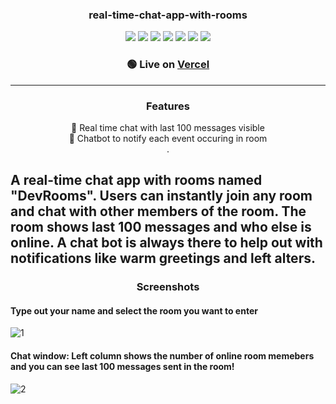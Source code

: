 <h3 align="center">real-time-chat-app-with-rooms</h3>
 
 <p align="center">
  <img src="https://img.shields.io/badge/-JavaScript-F7DF1E?style=flat-square&logo=javascript&logoColor=black" />
  <img src="https://img.shields.io/badge/-TypeScript-2F74C0?style=flat-square&logo=typescript&logoColor=white" />
  <img src="https://img.shields.io/badge/-node.js-313131?style=flat-square&logo=node.js&logoColor=#F7F7F7" />
  <img src="https://img.shields.io/badge/-Express-000000?style=flat-square&logo=express&logoColor=white" />
  <img src="https://img.shields.io/badge/-React-212121?style=flat-square&logo=react&logoColor=2F74C0" />
  <img src="https://img.shields.io/badge/-MongoDB-47A248?style=flat-square&logo=mongodb&logoColor=white" />
  <img src="https://img.shields.io/badge/-socket.io-313131?style=flat-square&logo=socket.io&logoColor=#F7F7F7" />
 </p>
 
 <h3 align="center">🟢 Live on <a href="https://real-time-chat-app-with-rooms.vercel.app/" target="_blank" rel="noreferrer">Vercel</a></h3>
 
----
<h3 align="center">Features</h3>

<div align="center">
  <p>💬 Real time chat with last 100 messages visible<br />
  🤖 Chatbot to notify each event occuring in room<br />.</p>
</div>


## A real-time chat app with rooms named "DevRooms". Users can instantly join any room and chat with other members of the room. The room shows last 100 messages and who else is online. A chat bot is always there to help out with notifications like warm greetings and left alters.

<h3 align="center">Screenshots</h3>

#### Type out your name and select the room you want to enter
![1](https://user-images.githubusercontent.com/41326898/215736611-34064249-2dcf-41e3-b0d7-056d4da99f0e.png)

#### Chat window: Left column shows the number of online room memebers and you can see last 100 messages sent in the room!
![2](https://user-images.githubusercontent.com/41326898/215736973-750ff295-60b1-46d0-8f36-a81ee5c54776.png)


